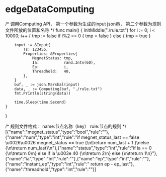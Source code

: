 # edgeDataComputing

/*
调用Computing API，
第一个参数为生成的input json串，
第二个参数为规则文件所放的位置和名称
*/
func main() {
    InitMiddle("./rule.txt")
    for i := 0; i < 10000; i++ {
        tmp := false
        if i%2 == 0 {
            tmp = false
        } else {
            tmp = true
        }

		input := &Input{
			Ts: 123456,
			Properties: &Properties{
				MegnetStatus: tmp,
				Ia:           rand.Intn(60),
				Ep:           i,
				Threadhold:   40,
			},
		}
		buf, _ := json.Marshal(input)
		data, _ := Computing(buf, "./rule.txt")
		fmt.Println(string(data))

		time.Sleep(time.Second)
	}
}

/*
规则文件格式：
name:节点名称（key）
rule:节点的规则
*/
[{"name":"megnet_status","type":"bool","rule":""},{"name":"num","type":"int","rule":"if megnet_status_last == false \u0026\u0026 megnet_status == true {\n\treturn num_last + 1 }\nelse {\n\treturn num_last}\n"},{"name":"status","type":"int","rule":"if ia == 0 {\n\treturn 0\n} else if ia \u003e 40 {\n\treturn 2\n} else {\n\treturn 1\n}"},{"name":"ia","type":"int","rule":""},{"name":"ep","type":"int","rule":""},{"name":"instant_ep","type":"int","rule":" return ep - ep_last"},{"name":"threadhold","type":"int","rule":""}]